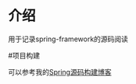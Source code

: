 # 介绍

用于记录spring-framework的源码阅读

#项目构建

可以参考我的[Spring源码构建博客](http://luyingjie.cn/blog/Java/Spring/Spring源码构建)
